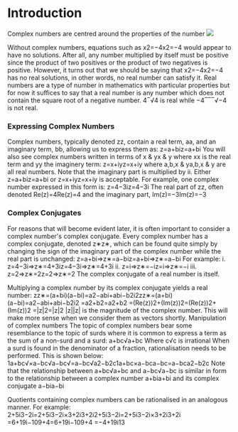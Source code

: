 # Introduction

Complex numbers are centred around the properties of the number <img src="https://render.githubusercontent.com/render/math?math=i = \sqrt(-1}">

Without complex numbers, equations such as x2=−4x2=−4 would appear to have no solutions. After all, any number multiplied by itself must be positive since the product of two positives or the product of two negatives is positive. However, it turns out that we should be saying that x2=−4x2=−4 has no real solutions, in other words, no real number can satisfy it. Real numbers are a type of number in mathematics with particular properties but for now it suffices to say that a real number is any number which does not contain the square root of a negative number. 4‾√4 is real while −4‾‾‾√−4 is not real. 
 
### Expressing Complex Numbers 
Complex numbers, typically denoted zz, contain a real term, aa, and an imaginary term, bb, allowing us to express them as:
 z=a+biz=a+bi
You will also see complex numbers written in terms of x & yx & y  where xx is the real term and yy the imaginery term:
z=x+iyz=x+iy
where a,b,x & ya,b,x & y are all real numbers. Note that the imaginary part is multiplied by ii.
Either z=a+biz=a+bi or z=x+iyz=x+iy is acceptable.
For example, one complex number expressed in this form is:
z=4−3iz=4−3i
The real part of zz, often denoted Re(z)=4Re⁡(z)=4 and the imaginary part, Im(z)=−3Im⁡(z)=−3
 
### Complex Conjugates
For reasons that will become evident later, it is often important to consider a complex number's complex conjugate. Every complex number has a complex conjugate, denoted z∗z∗, which can be found quite simply by changing the sign of the imaginary part of the complex number while the real part is unchanged:
z=a+bi⇒z∗=a−biz=a+bi⇒z∗=a−bi
For example:
i. z=4−3i⇒z∗=4+3iz=4−3i⇒z∗=4+3i
ii. z=i⇒z∗=−iz=i⇒z∗=−i
iii. z=2⇒z∗=2z=2⇒z∗=2  The complex conjugate of a real number is itself.
 
Multiplying a complex number by its complex conjugate yields a real number:
zz∗=(a+bi)(a−bi)=a2−abi+abi−b2i2zz∗=(a+bi)(a−bi)=a2−abi+abi−b2i2
=a2+b2=a2+b2
=(Re(z))2+(Im(z))2=(Re⁡(z))2+(Im⁡(z))2
=|z|2=|z|2
|z||z| is the magnitude of the complex number. This will make more sense when we consider them as vectors shortly. 
Manipulation of complex numbers
The topic of complex numbers bear some resemblance to the topic of surds where it is common to express a term as the sum of a non-surd and a surd:
a+bc√a+bc
Where c√c is irrational
When a surd is found in the denominator of a fraction, rationalisation needs to be performed. This is shown below: 
1a+bc√×a−bc√a−bc√=a−bc√a2−b2c1a+bc×a−bca−bc=a−bca2−b2c
Note that the relationship between a+bc√a+bc and  a−bc√a−bc is similar in form to the relationship between a complex number a+bia+bi and its complex conjugate a−bia−bi
 
Quotients containing complex numbers can be rationalised in an analogous manner. For example: 
2+5i3−2i=2+5i3−2i×3+2i3+2i2+5i3−2i=2+5i3−2i×3+2i3+2i
=6+19i−109+4=6+19i−109+4
=−4+19i13
